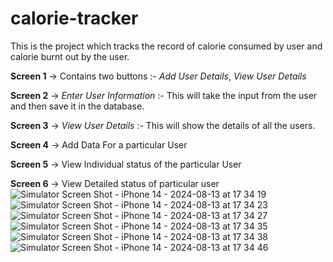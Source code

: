 # calorie-tracker
This is the project which tracks the record of calorie consumed by user and calorie burnt out by the user.

**Screen 1**  -> Contains two buttons :- _Add User Details_, _View User Details_

**Screen 2**  -> _Enter User Information_ :- This will take the input from the user and then save it in the database.

**Screen 3**  -> _View User Details_ :- This will show the details of all the users.

**Screen 4**  -> Add Data For a particular User

**Screen 5**  -> View Individual status of the particular User

**Screen 6**  -> View Detailed status of particular user
![Simulator Screen Shot - iPhone 14 - 2024-08-13 at 17 34 19](https://github.com/user-attachments/assets/16f0917e-7208-4864-b81c-529f321c2f47)
![Simulator Screen Shot - iPhone 14 - 2024-08-13 at 17 34 23](https://github.com/user-attachments/assets/e13840ae-cd1f-47cb-97e5-ff02e264b4dd)
![Simulator Screen Shot - iPhone 14 - 2024-08-13 at 17 34 27](https://github.com/user-attachments/assets/a5c0f726-79c8-4004-825b-bdf4c72f6fe0)
![Simulator Screen Shot - iPhone 14 - 2024-08-13 at 17 34 35](https://github.com/user-attachments/assets/8e0fd106-bfe9-4210-a3e9-faed6612857d)
![Simulator Screen Shot - iPhone 14 - 2024-08-13 at 17 34 38](https://github.com/user-attachments/assets/9dfe1bc0-68e4-416f-a16f-ae4e0d9151c0)
![Simulator Screen Shot - iPhone 14 - 2024-08-13 at 17 34 46](https://github.com/user-attachments/assets/0dafbeb7-9b81-4294-a5ca-aca3dbe102ab)
